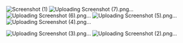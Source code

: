 ![Screenshot (1)](https://github.com/Saijee27/RestApi/assets/95749611/a561dfe8-5624-4d9b-b7ad-f4932f23fdb9)
![Uploading Screenshot (7).png…]()
![Uploading Screenshot (6).png…]()
![Uploading Screenshot (5).png…]()
![Uploading Screenshot (4).png…]()

![Uploading Screenshot (3).png…]()
![Uploading Screenshot (2).png…]()

